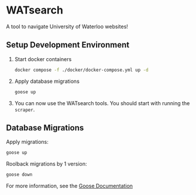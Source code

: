 # WATsearch

A tool to navigate University of Waterloo websites!

## Setup Development Environment

1. Start docker containers

   ```bash
   docker compose -f ./docker/docker-compose.yml up -d
   ```

2. Apply database migrations

   ```bash
   goose up
   ```

3. You can now use the WATsearch tools. You should start with running the `scraper`.

## Database Migrations

Apply migrations:

```bash
goose up
```

Roolback migrations by 1 version:

```bash
goose down
```

For more information, see the [Goose Documentation](https://pressly.github.io/goose/documentation/cli-commands/)
